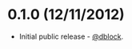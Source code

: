 0.1.0 (12/11/2012)
==================

* Initial public release - [@dblock](https://github.com/dblock).

